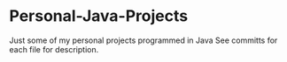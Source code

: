 # Personal-Java-Projects
Just some of my personal projects programmed in Java
See committs for each file for description.
